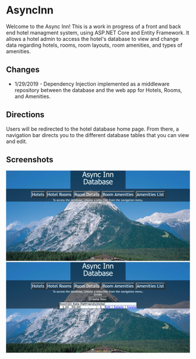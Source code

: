 # AsyncInn
Welcome to the Async Inn! This is a work in progress of a front and back end hotel managment system, using ASP.NET Core and Entity Framework. It allows a hotel admin to access the hotel's database to view and change data regarding hotels, rooms, room layouts, room amenities, and types of amenities.

## Changes
- 1/29/2019 - Dependency Injection implemented as a middleware repository between the database and the web app for Hotels, Rooms, and Amenities.

## Directions
Users will be redirected to the hotel database home page. From there, a navigation bar directs you to the different database tables that you can view and edit.

## Screenshots
![home](https://github.com/mbgoseco/AsyncInn/blob/master/assets/home.PNG)
![database](https://github.com/mbgoseco/AsyncInn/blob/master/assets/database.PNG)
